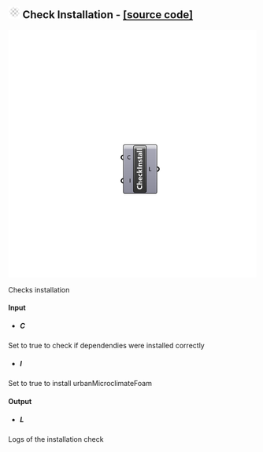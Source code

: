 ## ![](../../Images/Icons/Check_Installation.png) Check Installation - [[source code]](https://github.com/Eddy3D-Dev/Eddy3D/tree/dev/Check%20Installation.cs)

![](../../Images/Components/Check_Installation.png)

Checks installation

#### Input
* ##### C 
Set to true to check if dependendies were installed correctly
* ##### I 
Set to true to install urbanMicroclimateFoam

#### Output
* ##### L
Logs of the installation check